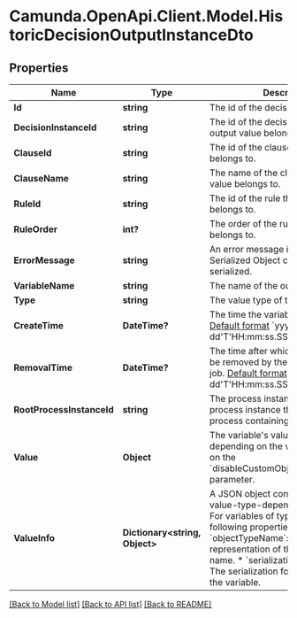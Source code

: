# Camunda.OpenApi.Client.Model.HistoricDecisionOutputInstanceDto

## Properties

Name | Type | Description | Notes
------------ | ------------- | ------------- | -------------
**Id** | **string** | The id of the decision output value. | [optional] 
**DecisionInstanceId** | **string** | The id of the decision instance the output value belongs to. | [optional] 
**ClauseId** | **string** | The id of the clause the output value belongs to. | [optional] 
**ClauseName** | **string** | The name of the clause the output value belongs to. | [optional] 
**RuleId** | **string** | The id of the rule the output value belongs to. | [optional] 
**RuleOrder** | **int?** | The order of the rule the output value belongs to. | [optional] 
**ErrorMessage** | **string** | An error message in case a Java Serialized Object could not be de-serialized. | [optional] 
**VariableName** | **string** | The name of the output variable. | [optional] 
**Type** | **string** | The value type of the variable. | [optional] 
**CreateTime** | **DateTime?** | The time the variable was inserted.  [Default format](https://docs.camunda.org/manual/7.16/reference/rest/overview/date-format/) &#x60;yyyy-MM-dd&#39;T&#39;HH:mm:ss.SSSZ&#x60;. | [optional] 
**RemovalTime** | **DateTime?** | The time after which the entry should be removed by the History Cleanup job. [Default format](https://docs.camunda.org/manual/7.16/reference/rest/overview/date-format/) &#x60;yyyy-MM-dd&#39;T&#39;HH:mm:ss.SSSZ&#x60;. | [optional] 
**RootProcessInstanceId** | **string** | The process instance id of the root process instance that initiated the process containing this entry. | [optional] 
**Value** | **Object** | The variable&#39;s value. Value differs depending on the variable&#39;s type and on the &#x60;disableCustomObjectDeserialization&#x60; parameter. | [optional] 
**ValueInfo** | **Dictionary&lt;string, Object&gt;** | A JSON object containing additional, value-type-dependent properties.  For variables of type &#x60;Object&#x60;, the following properties are returned:  * &#x60;objectTypeName&#x60;: A string representation of the object&#39;s type name.  * &#x60;serializationDataFormat&#x60;: The serialization format used to store the variable. | [optional] 

[[Back to Model list]](../README.md#documentation-for-models) [[Back to API list]](../README.md#documentation-for-api-endpoints) [[Back to README]](../README.md)

